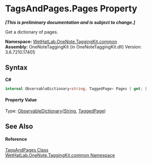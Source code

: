 # TagsAndPages.Pages Property 
 _**\[This is preliminary documentation and is subject to change.\]**_

Get a dictionary of pages.

**Namespace:**&nbsp;<a href="bcdbab9c-63d1-48a4-6937-af53fb8d9a55.md">WetHatLab.OneNote.TaggingKit.common</a><br />**Assembly:**&nbsp;OneNoteTaggingKit (in OneNoteTaggingKit.dll) Version: 3.6.7210.17405

## Syntax

**C#**<br />
``` C#
internal ObservableDictionary<string, TaggedPage> Pages { get; }
```


#### Property Value
Type: <a href="b95e4b9e-1bee-ddc0-1db7-61a35069e23a.md">ObservableDictionary</a>(<a href="http://msdn2.microsoft.com/en-us/library/s1wwdcbf" target="_blank">String</a>, <a href="8ece46e2-d9ee-9847-5b1f-0093ae8ed9c2.md">TaggedPage</a>)

## See Also


#### Reference
<a href="55690233-0343-b962-e73d-0385d0bc7865.md">TagsAndPages Class</a><br /><a href="bcdbab9c-63d1-48a4-6937-af53fb8d9a55.md">WetHatLab.OneNote.TaggingKit.common Namespace</a><br />